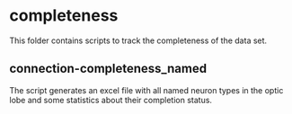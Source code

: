 # completeness

This folder contains scripts to track the completeness of the data set.

## connection-completeness_named

The script generates an excel file with all named neuron types in the optic lobe and some statistics about their completion status.
